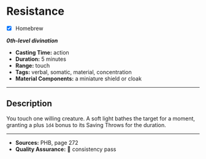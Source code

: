 # Resistance
- [x] Homebrew

***0th-level divination***
- **Casting Time:** action
- **Duration:** 5 minutes
- **Range:** touch
- **Tags:** verbal, somatic, material, concentration
- **Material Components:** a miniature shield or cloak

---

## Description
You touch one willing creature.
A soft light bathes the target for a moment, granting a plus `1d4` bonus to its Saving Throws for the duration.

---

- **Sources:** PHB, page 272
- **Quality Assurance:** :star2: consistency pass
